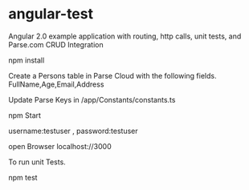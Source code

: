 # angular-test
Angular 2.0 example application with routing, http calls, unit tests, and Parse.com CRUD Integration

npm install

Create a Persons table in Parse Cloud with the following fields.
FullName,Age,Email,Address

Update Parse Keys in /app/Constants/constants.ts

npm Start

username:testuser , password:testuser

open Browser  localhost://3000

To run unit Tests.

npm test

